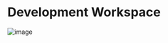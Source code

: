 # Development Workspace

![image](https://github.com/0romos/Dev-Workspace/assets/138330732/cc0d3c14-6a69-4522-8722-9f110d849b37)
